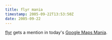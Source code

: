 ```yaml
---
title: flyr mania
timestamp: 2005-09-22T13:53:50Z
date: 2005-09-22
---
```


<a href="http://flyr.whatfettle.com/">flyr</a> gets a mention in today's <a href='http://googlemapsmania.blogspot.com/2005/09/google-maps-tools-roundup.html'>Google Maps Mania</a>.
